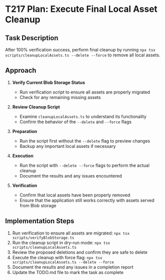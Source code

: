 # T217 Plan: Execute Final Local Asset Cleanup

## Task Description
After 100% verification success, perform final cleanup by running `npx tsx scripts/cleanupLocalAssets.ts --delete --force` to remove all local assets.

## Approach

1. **Verify Current Blob Storage Status**
   - Run verification script to ensure all assets are properly migrated
   - Check for any remaining missing assets

2. **Review Cleanup Script**
   - Examine `cleanupLocalAssets.ts` to understand its functionality
   - Confirm the behavior of the `--delete` and `--force` flags

3. **Preparation**
   - Run the script first without the `--delete` flag to preview changes
   - Backup any important local assets if necessary

4. **Execution**
   - Run the script with `--delete --force` flags to perform the actual cleanup
   - Document the results and any issues encountered

5. **Verification**
   - Confirm that local assets have been properly removed
   - Ensure that the application still works correctly with assets served from Blob storage

## Implementation Steps

1. Run verification to ensure all assets are migrated: `npx tsx scripts/verifyBlobStorage.ts`
2. Run the cleanup script in dry-run mode: `npx tsx scripts/cleanupLocalAssets.ts`
3. Review the proposed deletions and confirm they are safe to delete
4. Execute the cleanup with force flag: `npx tsx scripts/cleanupLocalAssets.ts --delete --force`
5. Document the results and any issues in a completion report
6. Update the TODO.md file to mark the task as complete